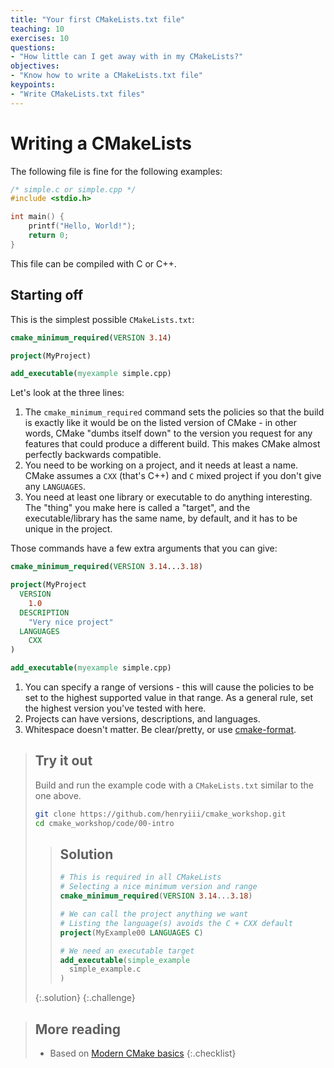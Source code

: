 ```yaml
---
title: "Your first CMakeLists.txt file"
teaching: 10
exercises: 10
questions:
- "How little can I get away with in my CMakeLists?"
objectives:
- "Know how to write a CMakeLists.txt file"
keypoints:
- "Write CMakeLists.txt files"
---
```



# Writing a CMakeLists

The following file is fine for the following examples:

```c
/* simple.c or simple.cpp */
#include <stdio.h>

int main() {
    printf("Hello, World!");
    return 0;
}
```

This file can be compiled with C or C++.

## Starting off

This is the simplest possible `CMakeLists.txt`:

```cmake
cmake_minimum_required(VERSION 3.14)

project(MyProject)

add_executable(myexample simple.cpp)
```

Let's look at the three lines:

1. The `cmake_minimum_required` command sets the policies so that the build is exactly like it would
   be on the listed version of CMake - in other words, CMake "dumbs itself down" to the version you
   request for any features that could produce a different build. This makes CMake almost perfectly
   backwards compatible.
2. You need to be working on a project, and it needs at least a name. CMake assumes a `CXX` (that's
   C++) and `C` mixed project if you don't give any `LANGUAGES`.
3. You need at least one library or executable to do anything interesting. The "thing" you make here
   is called a "target", and the executable/library has the same name, by default, and it has to be
   unique in the project.

Those commands have a few extra arguments that you can give:

```cmake
cmake_minimum_required(VERSION 3.14...3.18)

project(MyProject
  VERSION
    1.0
  DESCRIPTION
    "Very nice project"
  LANGUAGES
    CXX
)

add_executable(myexample simple.cpp)
```

1. You can specify a range of versions - this will cause the policies to be set to
   the highest supported value in that range. As a general rule, set the highest version you've
   tested with here.
2. Projects can have versions, descriptions, and languages.
3. Whitespace doesn't matter. Be clear/pretty, or use
   [cmake-format](https://cmake-format.readthedocs.io/en/latest/).


> ## Try it out
>
> Build and run the example code with a `CMakeLists.txt` similar to the one above.
>
> ~~~bash
> git clone https://github.com/henryiii/cmake_workshop.git
> cd cmake_workshop/code/00-intro
> ~~~
>
> > ## Solution
> >
> > ~~~cmake
> > # This is required in all CMakeLists
> > # Selecting a nice minimum version and range
> > cmake_minimum_required(VERSION 3.14...3.18)
> >
> > # We can call the project anything we want
> > # Listing the language(s) avoids the C + CXX default
> > project(MyExample00 LANGUAGES C)
> >
> > # We need an executable target
> > add_executable(simple_example
> >   simple_example.c
> > )
> >
> > ~~~
> {:.solution}
{:.challenge}


> ## More reading
>
> * Based on [Modern CMake basics][]
{:.checklist}

[Modern CMake Basics]: https://cliutils.gitlab.io/modern-cmake/chapters/basics.html
